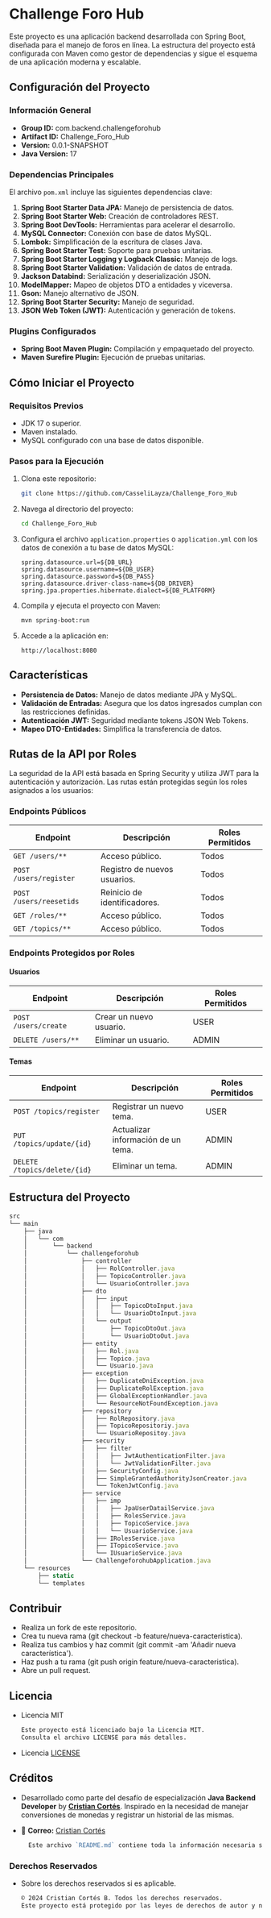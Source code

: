 # Challenge Foro Hub

Este proyecto es una aplicación backend desarrollada con Spring Boot, diseñada para el manejo de foros en línea. La estructura del proyecto está configurada con Maven como gestor de dependencias y sigue el esquema de una aplicación moderna y escalable.

## Configuración del Proyecto

### Información General

- **Group ID:** com.backend.challengeforohub
- **Artifact ID:** Challenge_Foro_Hub
- **Version:** 0.0.1-SNAPSHOT
- **Java Version:** 17

### Dependencias Principales

El archivo `pom.xml` incluye las siguientes dependencias clave:

1. **Spring Boot Starter Data JPA:** Manejo de persistencia de datos.
2. **Spring Boot Starter Web:** Creación de controladores REST.
3. **Spring Boot DevTools:** Herramientas para acelerar el desarrollo.
4. **MySQL Connector:** Conexión con base de datos MySQL.
5. **Lombok:** Simplificación de la escritura de clases Java.
6. **Spring Boot Starter Test:** Soporte para pruebas unitarias.
7. **Spring Boot Starter Logging y Logback Classic:** Manejo de logs.
8. **Spring Boot Starter Validation:** Validación de datos de entrada.
9. **Jackson Databind:** Serialización y deserialización JSON.
10. **ModelMapper:** Mapeo de objetos DTO a entidades y viceversa.
11. **Gson:** Manejo alternativo de JSON.
12. **Spring Boot Starter Security:** Manejo de seguridad.
13. **JSON Web Token (JWT):** Autenticación y generación de tokens.

### Plugins Configurados

- **Spring Boot Maven Plugin:** Compilación y empaquetado del proyecto.
- **Maven Surefire Plugin:** Ejecución de pruebas unitarias.

## Cómo Iniciar el Proyecto

### Requisitos Previos

- JDK 17 o superior.
- Maven instalado.
- MySQL configurado con una base de datos disponible.

### Pasos para la Ejecución

1. Clona este repositorio:

   ```bash
   git clone https://github.com/CasseliLayza/Challenge_Foro_Hub
   ```

2. Navega al directorio del proyecto:

   ```bash
   cd Challenge_Foro_Hub
   ```

3. Configura el archivo `application.properties` o `application.yml` con los datos de conexión a tu base de datos MySQL:

   ```properties
   spring.datasource.url=${DB_URL}
   spring.datasource.username=${DB_USER}
   spring.datasource.password=${DB_PASS}
   spring.datasource.driver-class-name=${DB_DRIVER}
   spring.jpa.properties.hibernate.dialect=${DB_PLATFORM}
   ```

4. Compila y ejecuta el proyecto con Maven:

   ```bash
   mvn spring-boot:run
   ```

5. Accede a la aplicación en:

   ```
   http://localhost:8080
   ```

## Características

- **Persistencia de Datos:** Manejo de datos mediante JPA y MySQL.
- **Validación de Entradas:** Asegura que los datos ingresados cumplan con las restricciones definidas.
- **Autenticación JWT:** Seguridad mediante tokens JSON Web Tokens.
- **Mapeo DTO-Entidades:** Simplifica la transferencia de datos.

## Rutas de la API por Roles

La seguridad de la API está basada en Spring Security y utiliza JWT para la autenticación y autorización. Las rutas están protegidas según los roles asignados a los usuarios:

### Endpoints Públicos

| Endpoint                | Descripción                  | Roles Permitidos |
| ----------------------- | ---------------------------- | ---------------- |
| `GET /users/**`         | Acceso público.              | Todos            |
| `POST /users/register`  | Registro de nuevos usuarios. | Todos            |
| `POST /users/reesetids` | Reinicio de identificadores. | Todos            |
| `GET /roles/**`         | Acceso público.              | Todos            |
| `GET /topics/**`        | Acceso público.              | Todos            |

### Endpoints Protegidos por Roles

#### Usuarios

| Endpoint             | Descripción             | Roles Permitidos |
| -------------------- | ----------------------- | ---------------- |
| `POST /users/create` | Crear un nuevo usuario. | USER             |
| `DELETE /users/**`   | Eliminar un usuario.    | ADMIN            |

#### Temas

| Endpoint                     | Descripción                        | Roles Permitidos |
| ---------------------------- | ---------------------------------- | ---------------- |
| `POST /topics/register`      | Registrar un nuevo tema.           | USER             |
| `PUT /topics/update/{id}`    | Actualizar información de un tema. | ADMIN            |
| `DELETE /topics/delete/{id}` | Eliminar un tema.                  | ADMIN            |

## Estructura del Proyecto

```javaScript
src
└── main
    ├── java
    │   └── com
    │       └── backend
    │           └── challengeforohub
    │               ├── controller
    │               │   ├── RolController.java
    │               │   ├── TopicoController.java
    │               │   └── UsuarioController.java
    │               ├── dto
    │               │   ├── input
    │               │   │   ├── TopicoDtoInput.java
    │               │   │   └── UsuarioDtoInput.java
    │               │   └── output
    │               │       ├── TopicoDtoOut.java
    │               │       └── UsuarioDtoOut.java
    │               ├── entity
    │               │   ├── Rol.java
    │               │   ├── Topico.java
    │               │   └── Usuario.java
    │               ├── exception
    │               │   ├── DuplicateDniException.java
    │               │   ├── DuplicateRolException.java
    │               │   ├── GlobalExceptionHandler.java
    │               │   └── ResourceNotFoundException.java
    │               ├── repository
    │               │   ├── RolRepository.java
    │               │   ├── TopicoRepositoriy.java
    │               │   └── UsuarioRepositoy.java
    │               ├── security
    │               │   ├── filter
    │               │   │   ├── JwtAuthenticationFilter.java
    │               │   │   └── JwtValidationFilter.java
    │               │   ├── SecurityConfig.java
    │               │   ├── SimpleGrantedAuthorityJsonCreator.java
    │               │   └── TokenJwtConfig.java
    │               ├── service
    │               │   ├── imp
    │               │   │   ├── JpaUserDatailService.java
    │               │   │   ├── RolesService.java
    │               │   │   ├── TopicoService.java
    │               │   │   └── UsuarioService.java
    │               │   ├── IRolesService.java
    │               │   ├── ITopicoService.java
    │               │   └── IUsuarioService.java
    │               └── ChallengeforohubApplication.java
    └── resources
        ├── static
        └── templates


```

## Contribuir

- Realiza un fork de este repositorio.
- Crea tu nueva rama (git checkout -b feature/nueva-caracteristica).
- Realiza tus cambios y haz commit (git commit -am 'Añadir nueva característica').
- Haz push a tu rama (git push origin feature/nueva-caracteristica).
- Abre un pull request.

## Licencia

- Licencia MIT

  ```markdown
  Este proyecto está licenciado bajo la Licencia MIT.  
  Consulta el archivo LICENSE para más detalles.
  ```

- Licencia [LICENSE](LICENSE)

## Créditos

- Desarrollado como parte del desafío de especialización **Java Backend Developer** by [**Cristian Cortés**](mailto:cristiancortesb@icloud.com).
  Inspirado en la necesidad de manejar conversiones de monedas y registrar un historial de las mismas.

- 📧 **Correo:** [Cristian Cortés](mailto:cristiancortesb@icloud.com)

  ```go
    Este archivo `README.md` contiene toda la información necesaria sobre el proyecto, desde la descripción hasta los pasos para instalar, ejecutar y contribuir.
  ```

### Derechos Reservados

- Sobre los derechos reservados si es aplicable.

  ```markdown
  © 2024 Cristian Cortés B. Todos los derechos reservados.  
  Este proyecto está protegido por las leyes de derechos de autor y no puede ser reproducido, distribuido ni utilizado sin autorización previa.
  ```
